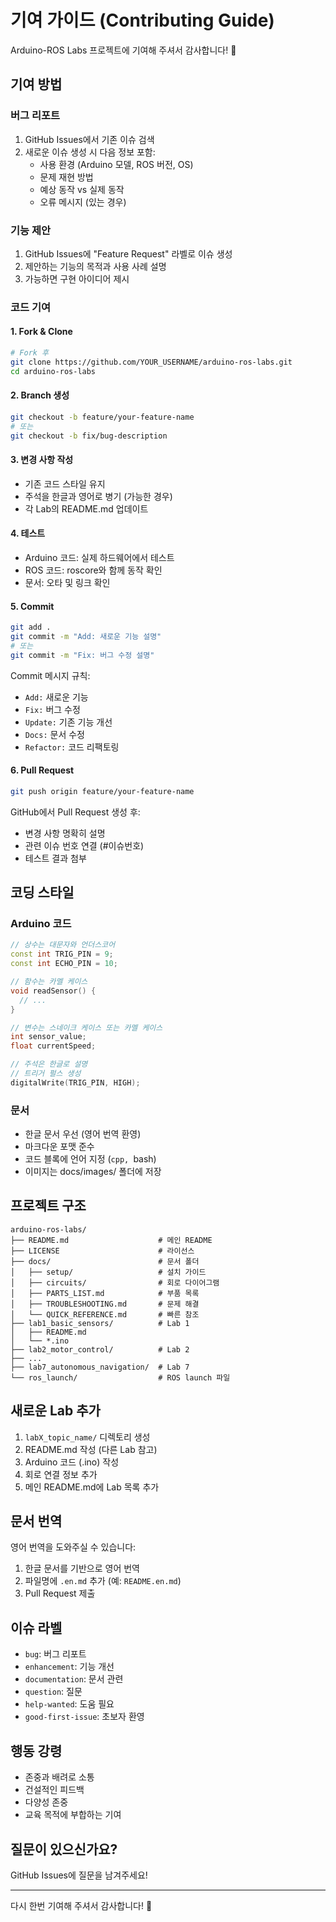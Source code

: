 # 기여 가이드 (Contributing Guide)

Arduino-ROS Labs 프로젝트에 기여해 주셔서 감사합니다! 🎉

## 기여 방법

### 버그 리포트
1. GitHub Issues에서 기존 이슈 검색
2. 새로운 이슈 생성 시 다음 정보 포함:
   - 사용 환경 (Arduino 모델, ROS 버전, OS)
   - 문제 재현 방법
   - 예상 동작 vs 실제 동작
   - 오류 메시지 (있는 경우)

### 기능 제안
1. GitHub Issues에 "Feature Request" 라벨로 이슈 생성
2. 제안하는 기능의 목적과 사용 사례 설명
3. 가능하면 구현 아이디어 제시

### 코드 기여

#### 1. Fork & Clone
```bash
# Fork 후
git clone https://github.com/YOUR_USERNAME/arduino-ros-labs.git
cd arduino-ros-labs
```

#### 2. Branch 생성
```bash
git checkout -b feature/your-feature-name
# 또는
git checkout -b fix/bug-description
```

#### 3. 변경 사항 작성
- 기존 코드 스타일 유지
- 주석을 한글과 영어로 병기 (가능한 경우)
- 각 Lab의 README.md 업데이트

#### 4. 테스트
- Arduino 코드: 실제 하드웨어에서 테스트
- ROS 코드: roscore와 함께 동작 확인
- 문서: 오타 및 링크 확인

#### 5. Commit
```bash
git add .
git commit -m "Add: 새로운 기능 설명"
# 또는
git commit -m "Fix: 버그 수정 설명"
```

Commit 메시지 규칙:
- `Add:` 새로운 기능
- `Fix:` 버그 수정
- `Update:` 기존 기능 개선
- `Docs:` 문서 수정
- `Refactor:` 코드 리팩토링

#### 6. Pull Request
```bash
git push origin feature/your-feature-name
```

GitHub에서 Pull Request 생성 후:
- 변경 사항 명확히 설명
- 관련 이슈 번호 연결 (#이슈번호)
- 테스트 결과 첨부

## 코딩 스타일

### Arduino 코드
```cpp
// 상수는 대문자와 언더스코어
const int TRIG_PIN = 9;
const int ECHO_PIN = 10;

// 함수는 카멜 케이스
void readSensor() {
  // ...
}

// 변수는 스네이크 케이스 또는 카멜 케이스
int sensor_value;
float currentSpeed;

// 주석은 한글로 설명
// 트리거 펄스 생성
digitalWrite(TRIG_PIN, HIGH);
```

### 문서
- 한글 문서 우선 (영어 번역 환영)
- 마크다운 포맷 준수
- 코드 블록에 언어 지정 (```cpp, ```bash)
- 이미지는 docs/images/ 폴더에 저장

## 프로젝트 구조

```
arduino-ros-labs/
├── README.md                    # 메인 README
├── LICENSE                      # 라이선스
├── docs/                        # 문서 폴더
│   ├── setup/                   # 설치 가이드
│   ├── circuits/                # 회로 다이어그램
│   ├── PARTS_LIST.md            # 부품 목록
│   ├── TROUBLESHOOTING.md       # 문제 해결
│   └── QUICK_REFERENCE.md       # 빠른 참조
├── lab1_basic_sensors/          # Lab 1
│   ├── README.md
│   └── *.ino
├── lab2_motor_control/          # Lab 2
├── ...
├── lab7_autonomous_navigation/  # Lab 7
└── ros_launch/                  # ROS launch 파일
```

## 새로운 Lab 추가

1. `labX_topic_name/` 디렉토리 생성
2. README.md 작성 (다른 Lab 참고)
3. Arduino 코드 (.ino) 작성
4. 회로 연결 정보 추가
5. 메인 README.md에 Lab 목록 추가

## 문서 번역

영어 번역을 도와주실 수 있습니다:
1. 한글 문서를 기반으로 영어 번역
2. 파일명에 `.en.md` 추가 (예: `README.en.md`)
3. Pull Request 제출

## 이슈 라벨

- `bug`: 버그 리포트
- `enhancement`: 기능 개선
- `documentation`: 문서 관련
- `question`: 질문
- `help-wanted`: 도움 필요
- `good-first-issue`: 초보자 환영

## 행동 강령

- 존중과 배려로 소통
- 건설적인 피드백
- 다양성 존중
- 교육 목적에 부합하는 기여

## 질문이 있으신가요?

GitHub Issues에 질문을 남겨주세요!

---

다시 한번 기여해 주셔서 감사합니다! 🙏
